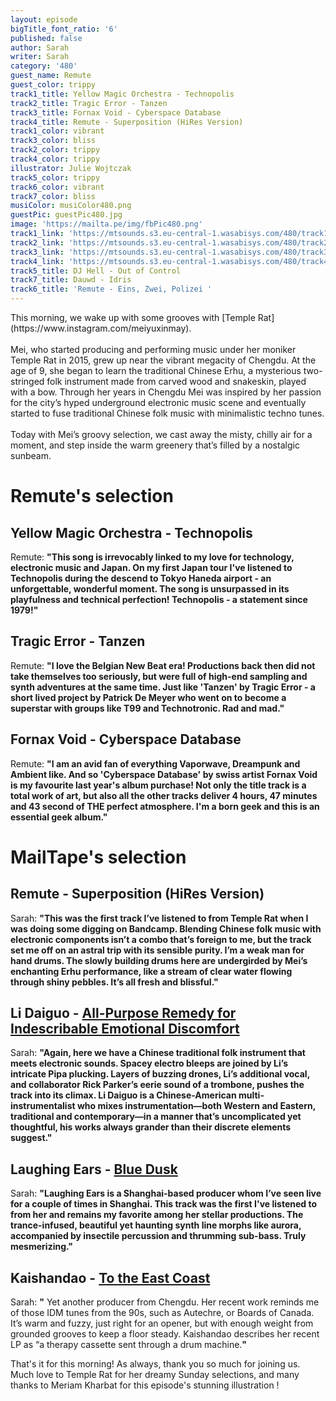 ```yaml
---
layout: episode
bigTitle_font_ratio: '6'
published: false
author: Sarah
writer: Sarah
category: '480'
guest_name: Remute
guest_color: trippy
track1_title: Yellow Magic Orchestra - Technopolis
track2_title: Tragic Error - Tanzen
track3_title: Fornax Void - Cyberspace Database
track4_title: Remute - Superposition (HiRes Version)
track1_color: vibrant
track3_color: bliss
track2_color: trippy
track4_color: trippy
illustrator: Julie Wojtczak
track5_color: trippy
track6_color: vibrant
track7_color: bliss
musiColor: musiColor480.png
guestPic: guestPic480.jpg
image: 'https://mailta.pe/img/fbPic480.png'
track1_link: 'https://mtsounds.s3.eu-central-1.wasabisys.com/480/track1.mp3'
track2_link: 'https://mtsounds.s3.eu-central-1.wasabisys.com/480/track2.mp3'
track3_link: 'https://mtsounds.s3.eu-central-1.wasabisys.com/480/track3.mp3'
track4_link: 'https://mtsounds.s3.eu-central-1.wasabisys.com/480/track4.mp3'
track5_title: DJ Hell - Out of Control
track7_title: Dauwd - Idris
track6_title: 'Remute - Eins, Zwei, Polizei '
---
```

<p id="introduction"> This morning, we wake up with some grooves with [Temple Rat](https://www.instagram.com/meiyuxinmay).
<br><br>
Mei, who started producing and performing music under her moniker Temple Rat in 2015, grew up near the vibrant megacity of Chengdu. At the age of 9, she began to learn the traditional Chinese Erhu, a mysterious two-stringed folk instrument made from carved wood and snakeskin, played with a bow. Through her years in Chengdu Mei was inspired by her passion for the city’s hyped underground electronic music scene and eventually started to fuse traditional Chinese folk music with minimalistic techno tunes.
<br><br>
Today with Mei’s groovy selection, we cast away the misty, chilly air for a moment, and step inside the warm greenery that’s filled by a nostalgic sunbeam.
</p>

# Remute's selection

## Yellow Magic Orchestra - Technopolis
Remute: **"**This song is irrevocably linked to my love for technology, electronic music and Japan.
On my first Japan tour I've listened to Technopolis during the descend to Tokyo Haneda airport - an unforgettable, wonderful moment.
The song is unsurpassed in its playfulness and technical perfection!
Technopolis - a statement since 1979!**"**

## Tragic Error - Tanzen
Remute: **"**I love the Belgian New Beat era!
Productions back then did not take themselves too seriously, but were full of high-end sampling and synth adventures at the same time.
Just like 'Tanzen' by Tragic Error - a short lived project by Patrick De Meyer who went on to become a superstar with groups like T99 and Technotronic.
Rad and mad.**"**

## Fornax Void - Cyberspace Database
Remute: **"**I am an avid fan of everything Vaporwave, Dreampunk and Ambient like.
And so 'Cyberspace Database' by swiss artist Fornax Void is my favourite last year's album purchase!
Not only the title track is a total work of art, but also all the other tracks deliver 4 hours, 47 minutes and 43 second of THE perfect atmosphere.
I'm a born geek and this is an essential geek album.**"**

# MailTape's selection

## Remute - Superposition (HiRes Version)
Sarah: **"**This was the first track I’ve listened to from Temple Rat when I was doing some digging on Bandcamp. Blending Chinese folk music with electronic components isn’t a combo that’s foreign to me, but the track set me off on an astral trip with its sensible purity. I’m a weak man for hand drums. The slowly building drums here are undergirded by Mei’s enchanting Erhu performance, like a stream of clear water flowing through shiny pebbles. It’s all fresh and blissful.**"**

## Li Daiguo - [All-Purpose Remedy for Indescribable Emotional Discomfort](https://parkerli.bandcamp.com/album/free-world-music)
Sarah: **"**Again, here we have a Chinese traditional folk instrument that meets electronic sounds. Spacey electro bleeps are joined by Li’s intricate Pipa plucking. Layers of buzzing drones, Li’s additional vocal, and collaborator Rick Parker’s eerie sound of a trombone, pushes the track into its climax. Li Daiguo is a Chinese-American multi-instrumentalist who mixes instrumentation—both Western and Eastern, traditional and contemporary—in a manner that’s uncomplicated yet thoughtful, his works always grander than their discrete elements suggest.**"**

## Laughing Ears - [Blue Dusk](https://laughingears.bandcamp.com/album/blue-dusk)
Sarah: **"**Laughing Ears is a Shanghai-based producer whom I’ve seen live for a couple of times in Shanghai. This track was the first I've listened to from her and remains my favorite among her stellar productions. The trance-infused, beautiful yet haunting synth line morphs like aurora, accompanied by insectile percussion and thrumming sub-bass. Truly mesmerizing.**"**

## Kaishandao - [To the East Coast](https://kaishandao.bandcamp.com/album/homeland)
Sarah: **"** Yet another producer from Chengdu. Her recent work reminds me of those IDM tunes from the 90s, such as Autechre, or Boards of Canada. It’s warm and fuzzy, just right for an opener, but with enough weight from grounded grooves to keep a floor steady. Kaishandao describes her recent LP as “a therapy cassette sent through a drum machine.**"**


<p id="outroduction">That's it for this morning! As always, thank you so much for joining us. Much love to Temple Rat for her dreamy Sunday selections, and many thanks to Meriam Kharbat for this episode's stunning illustration !</p>
